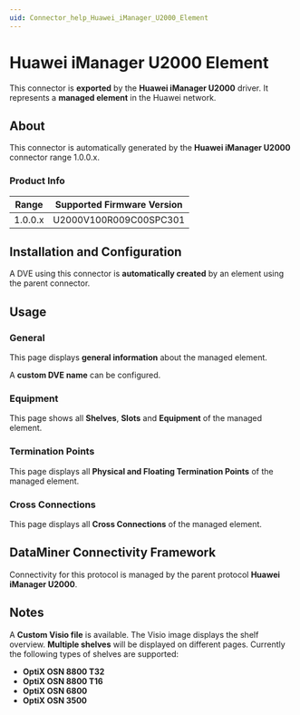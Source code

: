 ```yaml
---
uid: Connector_help_Huawei_iManager_U2000_Element
---
```


# Huawei iManager U2000 Element

This connector is **exported** by the **Huawei iManager U2000** driver. It represents a **managed element** in the Huawei network.

## About

This connector is automatically generated by the **Huawei iManager U2000** connector range 1.0.0.x.

### Product Info

| Range | Supported Firmware Version |
|------------------|-----------------------------|
| 1.0.0.x          | U2000V100R009C00SPC301      |

## Installation and Configuration

A DVE using this connector is **automatically created** by an element using the parent connector.

## Usage

### General

This page displays **general information** about the managed element.

A **custom DVE name** can be configured.

### Equipment

This page shows all **Shelves**, **Slots** and **Equipment** of the managed element.

### Termination Points

This page displays all **Physical and Floating Termination Points** of the managed element.

### Cross Connections

This page displays all **Cross Connections** of the managed element.

## DataMiner Connectivity Framework

Connectivity for this protocol is managed by the parent protocol **Huawei iManager U2000**.

## Notes

A **Custom Visio file** is available.
The Visio image displays the shelf overview. **Multiple shelves** will be displayed on different pages.
Currently the following types of shelves are supported:

- **OptiX OSN 8800 T32**
- **OptiX OSN 8800 T16**
- **OptiX OSN 6800**
- **OptiX OSN 3500**
